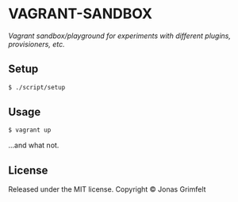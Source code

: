 # VAGRANT-SANDBOX

*Vagrant sandbox/playground for experiments with different plugins, provisioners, etc.*


## Setup

```bash
$ ./script/setup
```


## Usage

```bash
$ vagrant up
```

...and what not.


## License

Released under the MIT license. Copyright © Jonas Grimfelt

